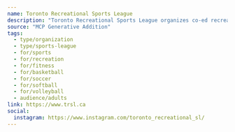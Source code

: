 ```yaml
---
name: Toronto Recreational Sports League
description: "Toronto Recreational Sports League organizes co-ed recreational sports leagues and corporate events for the Brampton, Mississauga, Toronto (Central), Ontario regions. Toronto Recreational Sports League creates great opportunities for everyday adults, co-workers, family and friends to stay active, spend time together, meet new people, and have fun playing their favourite sports!"
source: "MCP Generative Addition"
tags:
  - type/organization
  - type/sports-league
  - for/sports
  - for/recreation
  - for/fitness
  - for/basketball
  - for/soccer
  - for/softball
  - for/volleyball
  - audience/adults
link: https://www.trsl.ca
social:
  instagram: https://www.instagram.com/toronto_recreational_sl/
---
```


